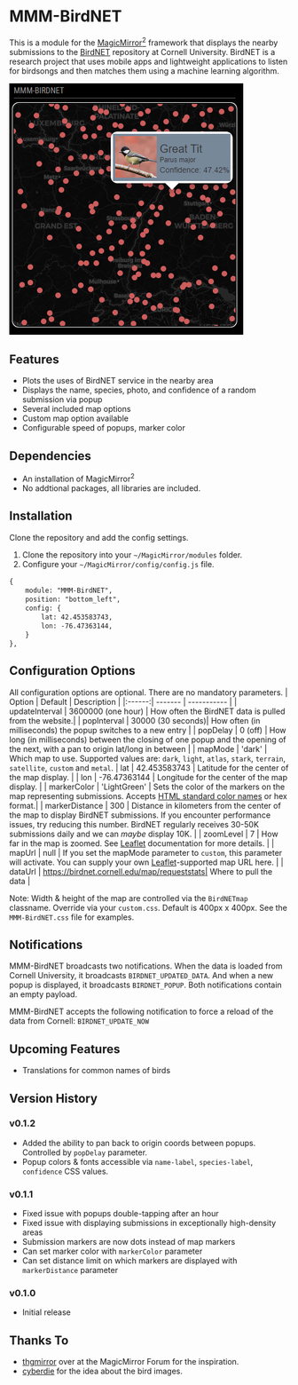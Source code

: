 # MMM-BirdNET
This is a module for the [MagicMirror<sup>2</sup>](https://github.com/MichMich/MagicMirror) framework that displays the nearby submissions to the [BirdNET](https://birdnet.cornell.edu) repository at Cornell University. BirdNET is a research project that uses mobile apps and lightweight applications to listen for birdsongs and then matches them using a machine learning algorithm.

![MMM-BirdNET interface](display.png)

## Features
* Plots the uses of BirdNET service in the nearby area
* Displays the name, species, photo, and confidence of a random submission via popup
* Several included map options
* Custom map option available
* Configurable speed of popups, marker color

## Dependencies
* An installation of MagicMirror<sup>2</sup>
* No addtional packages, all libraries are included.

## Installation
Clone the repository and add the config settings.
1. Clone the repository into your `~/MagicMirror/modules` folder.
2. Configure your `~/MagicMirror/config/config.js` file.
```
{
	module: "MMM-BirdNET",
	position: "bottom_left",
	config: {
		lat: 42.453583743,
		lon: -76.47363144,
	}
},
```
## Configuration Options
All configuration options are optional. There are no mandatory parameters.
| Option | Default | Description |
|:------:| ------- | ----------- |
| updateInterval | 3600000 (one hour) | How often the BirdNET data is pulled from the website.|
| popInterval | 30000 (30 seconds)| How often (in milliseconds) the popup switches to a new entry |
| popDelay | 0 (off) | How long (in milliseconds) between the closing of one popup and the opening of the next, with a pan to origin lat/long in between |
| mapMode | 'dark' | Which map to use. Supported values are: `dark`, `light`, `atlas`, `stark`, `terrain`, `satellite`, `custom` and `metal`.
| lat | 42.453583743 | Latitude for the center of the map display. |
| lon | -76.47363144 | Longitude for the center of the map display. |
| markerColor | 'LightGreen' | Sets the color of the markers on the map representing submissions. Accepts [HTML standard color names](https://www.w3schools.com/cssref/css_colors.php) or hex format.|
| markerDistance | 300 | Distance in kilometers from the center of the map to display BirdNET submissions. If you encounter performance issues, try reducing this number. BirdNET regularly receives 30-50K submissions daily and we can _maybe_ display 10K. |
| zoomLevel | 7 | How far in the map is zoomed. See [Leaflet](https://leafletjs.com/examples/zoom-levels/) documentation for more details. |
| mapUrl | null | If you set the mapMode parameter to `custom`, this parameter will activate. You can supply your own [Leaflet](https://leafletjs.com/reference.html#map-example)-supported map URL here. |
| dataUrl | https://birdnet.cornell.edu/map/requeststats| Where to pull the data |

Note: Width & height of the map are controlled via the `BirdNETmap` classname. Override via your `custom.css`. Default is 400px x 400px. See the `MMM-BirdNET.css` file for examples.

## Notifications
MMM-BirdNET broadcasts two notifications. When the data is loaded from Cornell University, it broadcasts `BIRDNET_UPDATED_DATA`. And when a new popup is displayed, it broadcasts `BIRDNET_POPUP`. Both notifications contain an empty payload.

MMM-BirdNET accepts the following notification to force a reload of the data from Cornell: `BIRDNET_UPDATE_NOW`

## Upcoming Features
* Translations for common names of birds

## Version History
### v0.1.2
* Added the ability to pan back to origin coords between popups. Controlled by `popDelay` parameter.
* Popup colors & fonts accessible via `name-label`, `species-label`, `confidence` CSS values.

### v0.1.1
* Fixed issue with popups double-tapping after an hour
* Fixed issue with displaying submissions in exceptionally high-density areas
* Submission markers are now dots instead of map markers
* Can set marker color with `markerColor` parameter
* Can set distance limit on which markers are displayed with `markerDistance` parameter

### v0.1.0
* Initial release


## Thanks To
* [thgmirror](https://forum.magicmirror.builders/user/thgmirror) over at the MagicMirror Forum for the inspiration.
* [cyberdie](https://forum.magicmirror.builders/user/cyberdie) for the idea about the bird images.
